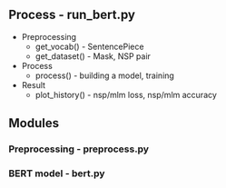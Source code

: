 

## Process - run_bert.py

- Preprocessing
	- get_vocab() - SentencePiece
	- get_dataset() - Mask, NSP pair
- Process
	- process() - building a model, training
- Result
	- plot_history() - nsp/mlm loss, nsp/mlm accuracy


## Modules

### Preprocessing - preprocess.py

### BERT model - bert.py




